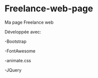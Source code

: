 # Freelance-web-page

Ma page Freelance web

Développée avec:

  -Bootstrap
  
  -FontAwesome
  
  -animate.css
  
  -JQuery
